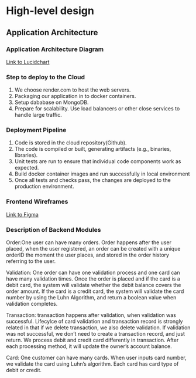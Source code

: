 # High-level design
## Application Architecture
### Application Architecture Diagram
[Link to Lucidchart](https://lucid.app/lucidspark/8d2d6e36-c118-40bd-a856-62f6cb26e4d2/edit?viewport_loc=-6369%2C-1157%2C1839%2C1572%2C0_0&invitationId=inv_7fe0188e-fcb1-4dcc-981c-2f0019bb9fdc)
### Step to deploy to the Cloud
  1. We choose render.com to host the web servers.
  2. Packaging our application in to docker containers.
  3. Setup dababase on MongoDB.
  4. Prepare for scalability. Use load balancers or other close services to handle large traffic.
### Deployment Pipeline
  1. Code is stored in the cloud repository(Github).
  2. The code is compiled or built, generating artifacts (e.g., binaries, libraries).
  3. Unit tests are run to ensure that individual code components work as expected.
  4. Build docker container images and run successfully in local environment
  5. Once all tests and checks pass, the changes are deployed to the production environment. 
### Frontend Wireframes
[Link to Figma](https://www.figma.com/file/x1LuRa2y4Wm83u2NRH9tiy/Untitled?type=design&node-id=0%3A1&mode=design&t=pX7MuVYy0nwR7qRI-1)
### Description of Backend Modules 

Order:One user can have many orders. Order happens after the user placed, when the user registered, an order can be created with a unique orderID the moment the user places, and stored in the order history referring to the user.

Validation: One order can have one validation process and one card can have many validation times. Once the order is placed and if the card is a debit card, the system will validate whether the debit balance covers the order amount. If the card is a credit card, the system will validate the card number by using the Luhn Algorithm, and return a boolean value when validation completes. 

Transaction: transaction happens after validation, when validation was successful. Lifecylce of card validation and transaction record is strongly related in that if we delete transaction, we also delete validation. If validation was not successful, we don’t need to create a transaction record, and just return. We process debit and credit card differently in transaction. After each processing method, it will update the owner’s account balance.

Card: One customer can have many cards. When user inputs card number, we validate the card using Luhn’s algorithm. Each card has card type of debit or credit.